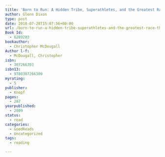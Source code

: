 ```yaml
---
title: 'Born to Run: A Hidden Tribe, Superathletes, and the Greatest Race the World Has Never Seen'
author: Glenn Dixon
type: post
date: 2018-07-28T15:07:56+00:00
url: /born-to-run-a-hidden-tribe-superathletes-and-the-greatest-race-the-world-has-never-seen/
Book Id:
  - 6289283
bookauthor:
  - Christopher McDougall
Author l-f:
  - McDougall, Christopher
isbn:
  - 307266303
isbn13:
  - 9780307266309
myrating:
  - 5
publisher:
  - Knopf
pages:
  - 287
yearpublished:
  - 2009
status:
  - read
categories:
  - GoodReads
  - Uncategorized
tags:
  - reading

---
```

